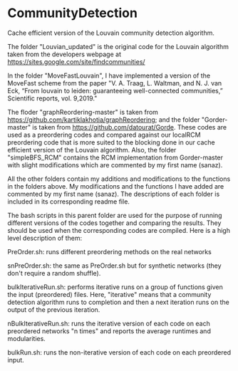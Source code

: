 # CommunityDetection
Cache efficient version of the Louvain community detection algorithm. 

The folder "Louvian_updated" is the original code for the Louvain algorithm taken from the developers webpage at https://sites.google.com/site/findcommunities/

In the folder "MoveFastLouvain", I have implemented a version of the MoveFast scheme from the paper "V. A. Traag, L. Waltman, and N. J. van Eck, “From louvain to leiden:
guaranteeing well-connected communities,” Scientific reports, vol. 9,2019."

The floder "graphReordering-master" is taken from https://github.com/kartiklakhotia/graphReordering; and the folder "Gorder-master" is taken from https://github.com/datourat/Gorde. These codes are used as a preordering codes and compared against
our localRCM preordering code that is more suited to the blocking done in our cache efficient version of the Louvain algorithm. Also, the folder 
"simpleBFS_RCM" contains the RCM implementation from Gorder-master with slight modifications which are commented by my first name (sanaz). 

All the other folders contain my additions and modifications to the functions in the folders above. My modifications and the functions I have added are
commented by my first name (sanaz). The descriptions of each folder is included in its corresponding readme file. 

The bash scripts in this parent folder are used for the purpose of running different versions of the codes together and comparing the results. They should be used when the corresponding codes are compiled. Here is a high level description of them: 

PreOrder.sh: runs different preordering methods on the real networks

snPreOrder.sh: the same as PreOrder.sh but for synthetic networks (they don't require a random shuffle). 

bulkIterativeRun.sh: performs iterative runs on a group of functions given the input (preordered) files. Here, "iterative" means that a community detection algorithm runs to completion and then a next iteration runs on the output of the previous iteration. 

nBulkIterativeRun.sh: runs the iterative version of each code on each preordered networks "n times" and reports the average runtimes and modularities. 

bulkRun.sh: runs the non-iterative version of each code on each preordered input. 
